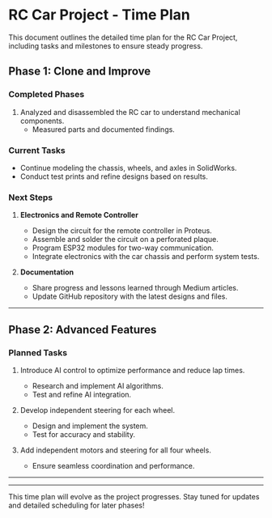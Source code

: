 # RC Car Project - Time Plan

This document outlines the detailed time plan for the RC Car Project, including tasks and milestones to ensure steady progress.

## **Phase 1: Clone and Improve**

### **Completed Phases**
1. Analyzed and disassembled the RC car to understand mechanical components.
   - Measured parts and documented findings.
### **Current Tasks**
- Continue modeling the chassis, wheels, and axles in SolidWorks.
- Conduct test prints and refine designs based on results.
### **Next Steps**
1. **Electronics and Remote Controller**
   - Design the circuit for the remote controller in Proteus.
   - Assemble and solder the circuit on a perforated plaque.
   - Program ESP32 modules for two-way communication.
   - Integrate electronics with the car chassis and perform system tests.

2. **Documentation**
   - Share progress and lessons learned through Medium articles.
   - Update GitHub repository with the latest designs and files.

---

## **Phase 2: Advanced Features**

### **Planned Tasks**
1. Introduce AI control to optimize performance and reduce lap times.
   - Research and implement AI algorithms.
   - Test and refine AI integration.

2. Develop independent steering for each wheel.
   - Design and implement the system.
   - Test for accuracy and stability.

3. Add independent motors and steering for all four wheels.
   - Ensure seamless coordination and performance.

---

---

This time plan will evolve as the project progresses. Stay tuned for updates and detailed scheduling for later phases!

